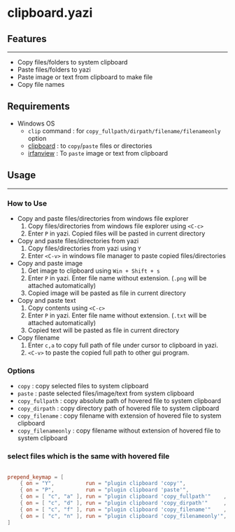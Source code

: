 # clipboard.yazi

## Features
---

- Copy files/folders to system clipboard
- Paste files/folders to yazi
- Paste image or text from clipboard to make file
- Copy file names


## Requirements

- Windows OS
	- `clip` command : for `copy_fullpath/dirpath/filename/filenameonly` option
	- [clipboard](https://github.com/Slackadays/Clipboard) : to `copy`/`paste` files or directories
	- [irfanview](https://bjansen.github.io/scoop-apps/extras/irfanview/) : To `paste` image or text from clipboard


## Usage
---

### How to Use

* Copy and paste files/directories from windows file explorer
	1) Copy files/directories from windows file explorer using `<C-c>`
	2) Enter `P` in yazi. Copied files will be pasted in current directory
* Copy and paste files/directories from yazi
	1) Copy files/directories from yazi using `Y`
	2) Enter `<C-v>` in windows file manager to paste copied files/directories
* Copy and paste image
	1) Get image to clipboard using `Win + Shift + s`
	2) Enter `P` in yazi. Enter file name without extension. (`.png` will be attached automatically)
	3) Copied image will be pasted as file in current directory
* Copy and paste text
	1) Copy contents using `<C-c>`
	2) Enter `P` in yazi. Enter file name without extension. (`.txt` will be attached automatically)
	3) Copied text will be pasted as file in current directory
* Copy filename
	1) Enter `c,a` to copy full path of file under cursor to clipboard in yazi.
	2) `<C-v>` to paste the copied full path to other gui program.

### Options

- `copy`              : copy selected files to system clipboard
- `paste`             : paste selected files/image/text from system clipboard
- `copy_fullpath`     : copy absolute path of hovered file to system clipboard
- `copy_dirpath`      : copy directory path of hovered file to system clipboard
- `copy_filename`     : copy filename with extension of hovered file to system clipboard
- `copy_filenameonly` : copy filename without extension of hovered file to system clipboard


### select files which is the same with hovered file

```toml

prepend_keymap = [
	{ on = "Y", 		 run = "plugin clipboard 'copy'",      	       desc = "Yank selected files to system clipboard" },
	{ on = "P", 		 run = "plugin clipboard 'paste'",     	       desc = "Paste files or contents from system clipboard" },
	{ on = [ "c", "a" ], run = "plugin clipboard 'copy_fullpath'"    , desc = "Copy the entire path include filename" },
	{ on = [ "c", "d" ], run = "plugin clipboard 'copy_dirpath'"     , desc = "Copy the directory path" },
	{ on = [ "c", "f" ], run = "plugin clipboard 'copy_filename'"    , desc = "Copy the filename" },
	{ on = [ "c", "n" ], run = "plugin clipboard 'copy_filenameonly'", desc = "Copy the filename without extension" },
]
```

